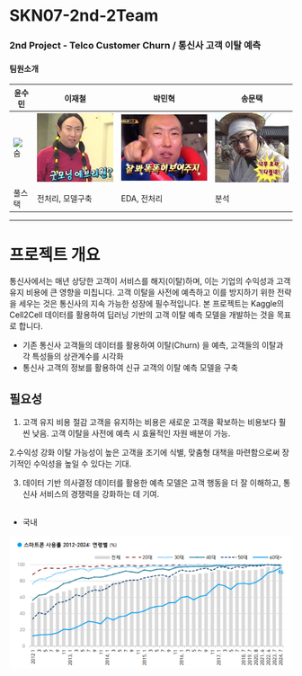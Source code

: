 # SKN07-2nd-2Team
### 2nd Project - Telco Customer Churn / 통신사 고객 이탈 예측
#### 팀원소개
|윤수민|이재철|박민혁|송문택|
|---|---|---|---|
|![숨](https://github.com/SKNETWORKS-FAMILY-AICAMP/SKN07-2nd-2Team/blob/main/image/%EC%88%A8.jpg)|![나](https://github.com/SKNETWORKS-FAMILY-AICAMP/SKN07-2nd-2Team/blob/main/image/%EA%B5%BF%EB%AA%A8%EB%8B%9D.jpg)|![민](https://github.com/SKNETWORKS-FAMILY-AICAMP/SKN07-2nd-2Team/blob/main/image/%EB%AF%BC%ED%98%81.jpg)|![송](https://github.com/SKNETWORKS-FAMILY-AICAMP/SKN07-2nd-2Team/blob/main/image/dd.jpg)|
|풀스택|전처리, 모델구축|EDA, 전처리|분석|

---

# 프로젝트 개요

통신사에서는 매년 상당한 고객이 서비스를 해지(이탈)하며, 이는 기업의 수익성과 고객 유지 비용에 큰 영향을 미칩니다. 고객 이탈을 사전에 예측하고 이를 방지하기 위한 전략을 세우는 것은 통신사의 지속 가능한 성장에 필수적입니다. 본 프로젝트는 Kaggle의 Cell2Cell 데이터를 활용하여 딥러닝 기반의 고객 이탈 예측 모델을 개발하는 것을 목표로 합니다.

* 기존 통신사 고객들의 데이터를 활용하여 이탈(Churn) 을 예측, 고객들의 이탈과 각 특성들의 상관계수를 시각화
* 통신사 고객의 정보를 활용하여 신규 고객의 이탈 예측 모델을 구축

## 필요성

1. 고객 유지 비용 절감
  고객을 유지하는 비용은 새로운 고객을 확보하는 비용보다 훨씬 낮음. 고객 이탈을 사전에 예측 시 효율적인 자원 배분이 가능.

2.수익성 강화
  이탈 가능성이 높은 고객을 조기에 식별, 맞춤형 대책을 마련함으로써 장기적인 수익성을 높일 수 있다는 기대.

3. 데이터 기반 의사결정
  데이터를 활용한 예측 모델은 고객 행동을 더 잘 이해하고, 통신사 서비스의 경쟁력을 강화하는 데 기여.


## 


* 국내  

![Gallup 국내 스마트폰 관련 조사 2012-2024](https://github.com/SKNETWORKS-FAMILY-AICAMP/SKN07-2nd-2Team/blob/main/image/%EC%8A%A4%EB%A7%88%ED%8A%B8%ED%8F%B0%20%EC%82%AC%EC%9A%A9%20%EC%B0%A8%ED%8A%B8.png)
